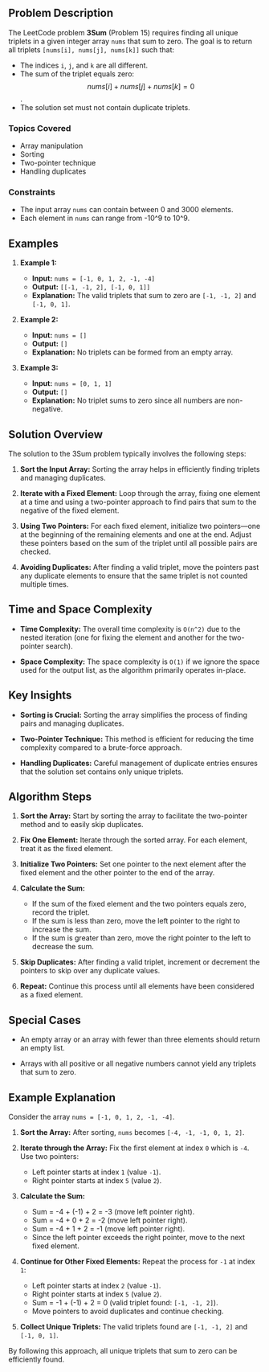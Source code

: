 ## Problem Description

The LeetCode problem **3Sum** (Problem 15) requires finding all unique triplets in a given integer array `nums` that sum to zero. The goal is to return all triplets `[nums[i], nums[j], nums[k]]` such that:

- The indices `i`, `j`, and `k` are all different.
- The sum of the triplet equals zero: $$ nums[i] + nums[j] + nums[k] = 0 $$.
- The solution set must not contain duplicate triplets.


### Topics Covered

- Array manipulation
- Sorting
- Two-pointer technique
- Handling duplicates


### Constraints

- The input array `nums` can contain between 0 and 3000 elements.
- Each element in `nums` can range from -10^9 to 10^9.


## Examples

1. **Example 1:**
   - **Input:** `nums = [-1, 0, 1, 2, -1, -4]`
   - **Output:** `[[-1, -1, 2], [-1, 0, 1]]`
   - **Explanation:** The valid triplets that sum to zero are `[-1, -1, 2]` and `[-1, 0, 1]`.

2. **Example 2:**
   - **Input:** `nums = []`
   - **Output:** `[]`
   - **Explanation:** No triplets can be formed from an empty array.

3. **Example 3:**
   - **Input:** `nums = [0, 1, 1]`
   - **Output:** `[]`
   - **Explanation:** No triplet sums to zero since all numbers are non-negative.


## Solution Overview

The solution to the 3Sum problem typically involves the following steps:

1. **Sort the Input Array:** Sorting the array helps in efficiently finding triplets and managing duplicates.

2. **Iterate with a Fixed Element:** Loop through the array, fixing one element at a time and using a two-pointer approach to find pairs that sum to the negative of the fixed element.

3. **Using Two Pointers:** For each fixed element, initialize two pointers—one at the beginning of the remaining elements and one at the end. Adjust these pointers based on the sum of the triplet until all possible pairs are checked.

4. **Avoiding Duplicates:** After finding a valid triplet, move the pointers past any duplicate elements to ensure that the same triplet is not counted multiple times.


## Time and Space Complexity

- **Time Complexity:** The overall time complexity is `O(n^2)` due to the nested iteration (one for fixing the element and another for the two-pointer search).

- **Space Complexity:** The space complexity is `O(1)`  if we ignore the space used for the output list, as the algorithm primarily operates in-place.


## Key Insights

- **Sorting is Crucial:** Sorting the array simplifies the process of finding pairs and managing duplicates.

- **Two-Pointer Technique:** This method is efficient for reducing the time complexity compared to a brute-force approach.

- **Handling Duplicates:** Careful management of duplicate entries ensures that the solution set contains only unique triplets.


## Algorithm Steps

1. **Sort the Array:** Start by sorting the array to facilitate the two-pointer method and to easily skip duplicates.

2. **Fix One Element:** Iterate through the sorted array. For each element, treat it as the fixed element.

3. **Initialize Two Pointers:** Set one pointer to the next element after the fixed element and the other pointer to the end of the array.

4. **Calculate the Sum:**
   - If the sum of the fixed element and the two pointers equals zero, record the triplet.
   - If the sum is less than zero, move the left pointer to the right to increase the sum.
   - If the sum is greater than zero, move the right pointer to the left to decrease the sum.

5. **Skip Duplicates:** After finding a valid triplet, increment or decrement the pointers to skip over any duplicate values.

6. **Repeat:** Continue this process until all elements have been considered as a fixed element.


## Special Cases

- An empty array or an array with fewer than three elements should return an empty list.

- Arrays with all positive or all negative numbers cannot yield any triplets that sum to zero.


## Example Explanation

Consider the array `nums = [-1, 0, 1, 2, -1, -4]`.

1. **Sort the Array:** After sorting, `nums` becomes `[-4, -1, -1, 0, 1, 2]`.

2. **Iterate through the Array:** Fix the first element at index `0` which is `-4`. Use two pointers:
   - Left pointer starts at index `1` (value `-1`).
   - Right pointer starts at index `5` (value `2`).

3. **Calculate the Sum:**
   - Sum =  -4 + (-1) + 2 = -3  (move left pointer right).
   - Sum =  -4 + 0 + 2 = -2  (move left pointer right).
   - Sum =  -4 + 1 + 2 = -1  (move left pointer right).
   - Since the left pointer exceeds the right pointer, move to the next fixed element.

4. **Continue for Other Fixed Elements:** Repeat the process for `-1` at index `1`:
   - Left pointer starts at index `2` (value `-1`).
   - Right pointer starts at index `5` (value `2`).
   - Sum =  -1 + (-1) + 2 = 0  (valid triplet found: `[-1, -1, 2]`).
   - Move pointers to avoid duplicates and continue checking.

5. **Collect Unique Triplets:** The valid triplets found are `[-1, -1, 2]` and `[-1, 0, 1]`.

By following this approach, all unique triplets that sum to zero can be efficiently found.

